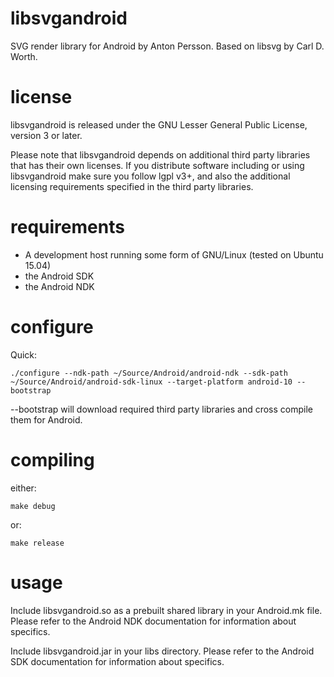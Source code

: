 # libsvgandroid
SVG render library for Android by Anton Persson. Based on libsvg by Carl D. Worth.

# license
libsvgandroid is released under the GNU Lesser General Public License, version 3 or later.

Please note that libsvgandroid depends on additional third party libraries that has
their own licenses. If you distribute software including or using libsvgandroid make
sure you follow lgpl v3+, and also the additional licensing requirements specified in
the third party libraries.

# requirements

 * A development host running some form of GNU/Linux (tested on Ubuntu 15.04)
 * the Android SDK
 * the Android NDK

# configure

Quick:

```
./configure --ndk-path ~/Source/Android/android-ndk --sdk-path ~/Source/Android/android-sdk-linux --target-platform android-10 --bootstrap
```

--bootstrap will download required third party libraries and cross compile them for Android.

# compiling

either:

```
make debug
```

or:

```
make release
```

# usage

Include libsvgandroid.so as a prebuilt shared library in your Android.mk file. Please refer to the
Android NDK documentation for information about specifics.

Include libsvgandroid.jar in your libs directory. Please refer to the Android SDK documentation for
information about specifics.
